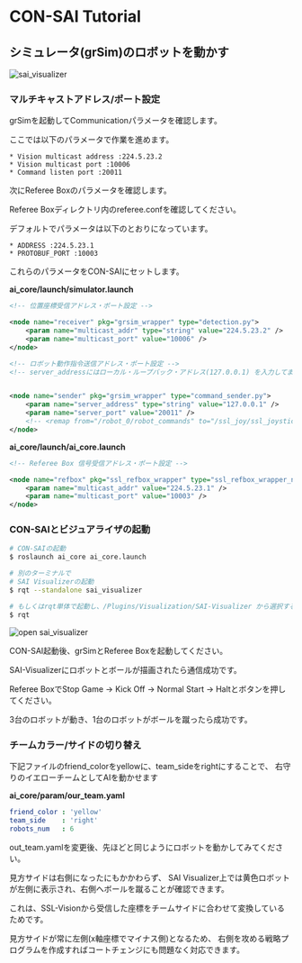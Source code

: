 # CON-SAI Tutorial

## シミュレータ(grSim)のロボットを動かす

![sai_visualizer](https://github.com/SSL-Roots/CON-SAI/blob/Images/Images/sai_visualizer.png "sai_visualizer")

### マルチキャストアドレス/ポート設定

grSimを起動してCommunicationパラメータを確認します。

ここでは以下のパラメータで作業を進めます。

```
* Vision multicast address :224.5.23.2
* Vision multicast port :10006
* Command listen port :20011
```


次にReferee Boxのパラメータを確認します。

Referee Boxディレクトリ内のreferee.confを確認してください。

デフォルトでパラメータは以下のとおりになっています。

```
* ADDRESS :224.5.23.1
* PROTOBUF_PORT :10003
```

これらのパラメータをCON-SAIにセットします。

**ai_core/launch/simulator.launch**
```xml
<!-- 位置座標受信アドレス・ポート設定 -->

<node name="receiver" pkg="grsim_wrapper" type="detection.py">
    <param name="multicast_addr" type="string" value="224.5.23.2" />
    <param name="multicast_port" value="10006" />
</node>
```

```xml
<!-- ロボット動作指令送信アドレス・ポート設定 -->
<!-- server_addressにはローカル・ループバック・アドレス(127.0.0.1) を入力してます -->


<node name="sender" pkg="grsim_wrapper" type="command_sender.py">
    <param name="server_address" type="string" value="127.0.0.1" />
    <param name="server_port" value="20011" />
    <!-- <remap from="/robot_0/robot_commands" to="/ssl_joy/ssl_joystick/robot_commands" /> -->
</node>
```

**ai_core/launch/ai_core.launch**
```xml
<!-- Referee Box 信号受信アドレス・ポート設定 -->

<node name="refbox" pkg="ssl_refbox_wrapper" type="ssl_refbox_wrapper_node.py">
    <param name="multicast_addr" value="224.5.23.1" />
    <param name="multicast_port" value="10003" />
</node>
```

### CON-SAIとビジュアライザの起動

```zsh
# CON-SAIの起動
$ roslaunch ai_core ai_core.launch

# 別のターミナルで
# SAI Visualizerの起動
$ rqt --standalone sai_visualizer

# もしくはrqt単体で起動し、/Plugins/Visualization/SAI-Visualizer から選択することも可能です
$ rqt

```

![open sai_visualizer](https://github.com/SSL-Roots/CON-SAI/blob/Images/Images/rqt_open_sai.png "open SAI-Visualizer")

CON-SAI起動後、grSimとReferee Boxを起動してください。

SAI-Visualizerにロボットとボールが描画されたら通信成功です。

Referee BoxでStop Game -> Kick Off -> Normal Start -> Haltとボタンを押してください。

3台のロボットが動き、1台のロボットがボールを蹴ったら成功です。


### チームカラー/サイドの切り替え

下記ファイルのfriend_colorをyellowに、team_sideをrightにすることで、
右守りのイエローチームとしてAIを動かせます

**ai_core/param/our_team.yaml**
```yaml
friend_color : 'yellow'
team_side    : 'right'
robots_num   : 6
```

out_team.yamlを変更後、先ほどと同じようにロボットを動かしてみてください。

見方サイドは右側になったにもかかわらず、
SAI Visualizer上では黄色ロボットが左側に表示され、右側へボールを蹴ることが確認できます。

これは、SSL-Visionから受信した座標をチームサイドに合わせて変換しているためです。

見方サイドが常に左側(x軸座標でマイナス側)となるため、
右側を攻める戦略プログラムを作成すればコートチェンジにも問題なく対応できます。






